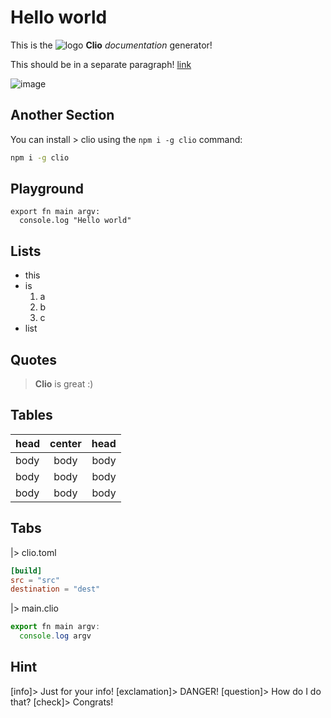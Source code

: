 # Hello world

This is the
![logo](https://gblobscdn.gitbook.com/spaces%2F-LYYAInRjOVo73nXt9Xy%2Favatar.png?alt=media)
**Clio** _documentation_ generator!

This should be in a separate paragraph! [link](https://google.com)

![image](https://images.pexels.com/photos/1025469/pexels-photo-1025469.jpeg)

## Another Section

You can install > clio using the `npm i -g clio` command:

```bash
npm i -g clio
```

## Playground

```clio
export fn main argv:
  console.log "Hello world"
```

## Lists

- this
- is
  1. a
  2. b
  3. c
- list

## Quotes

> **Clio** is great :)

## Tables

| head | center | head |
| :--- | :----: | ---: |
| body |  body  | body |
| body |  body  | body |
| body |  body  | body |

## Tabs

|> clio.toml

```toml
[build]
src = "src"
destination = "dest"
```

|> main.clio

```js
export fn main argv:
  console.log argv
```

## Hint

[info]> Just for your info!
[exclamation]> DANGER!
[question]> How do I do that?
[check]> Congrats!
